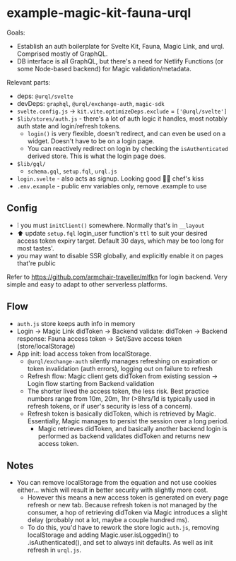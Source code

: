 # example-magic-kit-fauna-urql

Goals:

- Establish an auth boilerplate for Svelte Kit, Fauna, Magic Link, and urql. Comprised mostly of GraphQL.
- DB interface is all GraphQL, but there's a need for Netlify Functions (or some Node-based backend) for Magic validation/metadata.

Relevant parts:

- deps: `@urql/svelte`
- devDeps: `graphql`, `@urql/exchange-auth`, `magic-sdk`
- `svelte.config.js` -> `kit.vite.optimizeDeps.exclude` = `['@urql/svelte']`
- `$lib/stores/auth.js` - there's a lot of auth logic it handles, most notably auth state and login/refresh tokens.
  - `login()` is very flexible, doesn't redirect, and can even be used on a widget. Doesn't have to be on a login page.
  - You can reactively redirect on login by checking the `isAuthenticated` derived store. This is what the login page does.
- `$lib/gql/`
  - `schema.gql`, `setup.fql`, `urql.js`
- `login.svelte` - also acts as signup. Looking good 👩‍🍳 chef's kiss
- `.env.example` - public env variables only, remove .example to use

## Config

- ❕ you must `initClient()` somewhere. Normally that's in `__layout`
- ⬆ update `setup.fql` login_user function's `ttl` to suit your desired access token expiry target. Default 30 days, which may be too long for most tastes'.
- you may want to disable SSR globally, and explicitly enable it on pages that're public

Refer to https://github.com/armchair-traveller/mlfkn for login backend. Very simple and easy to adapt to other serverless platforms.

## Flow

- `auth.js` store keeps auth info in memory
- Login -> Magic Link didToken -> Backend validate: didToken -> Backend response: Fauna access token -> Set/Save access token (store/localStorage)
- App init: load access token from localStorage.
  - `@urql/exchange-auth` silently manages refreshing on expiration or token invalidation (auth errors), logging out on failure to refresh
  - Refresh flow: Magic client gets didToken from existing session -> Login flow starting from Backend validation
  - The shorter lived the access token, the less risk. Best practice numbers range from 10m, 20m, 1hr (>8hrs/1d is typically used in refresh tokens, or if user's security is less of a concern).
  - Refresh token is basically didToken, which is retrieved by Magic. Essentially, Magic manages to persist the session over a long period.
    - Magic retrieves didToken, and basically another backend login is performed as backend validates didToken and returns new access token.

## Notes

- You can remove localStorage from the equation and not use cookies either... which will result in better security with slightly more cost.
  - However this means a new access token is generated on every page refresh or new tab. Because refresh token is not managed by the consumer, a hop of retrieving didToken via Magic introduces a slight delay (probably not a lot, maybe a couple hundred ms).
  - To do this, you'd have to rework the store logic `auth.js`, removing localStorage and adding Magic.user.isLoggedIn() to .isAuthenticated(), and set to always init defaults. As well as init refresh in `urql.js`.
